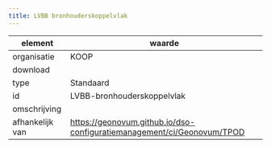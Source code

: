 ```yaml
---
title: LVBB bronhouderskoppelvlak
---
```


|element|waarde|
|-----|------|
| organisatie  |KOOP|
| download  | [](<>)|
| type  |Standaard|
| id  |LVBB-bronhouderskoppelvlak|
| omschrijving  ||
|afhankelijk van |https://geonovum.github.io/dso-configuratiemanagement/ci/Geonovum/TPOD|

